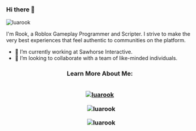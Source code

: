 ### Hi there 👋

<p align="left"> <img src="https://komarev.com/ghpvc/?username=luarook&label=Profile%20views&color=0e75b6&style=flat" alt="luarook" /> </p>

<p align="left">I'm Rook, a Roblox Gameplay Programmer and Scripter. I strive to make the very best experiences that feel authentic to communities on the platform.</p>

- 🔭 I’m currently working at Sawhorse Interactive.
- 👯 I’m looking to collaborate with a team of like-minded individuals.

<h3 align="center">Learn More About Me:</h>
<br></br>

<p align="center">
  <a href="https://github.com/ryo-ma/github-profile-trophy"><img src="https://github-profile-trophy.vercel.app/?username=luarook" alt="luarook" /></a>
  
  &nbsp;
  <img align="center" src="https://github-readme-streak-stats.herokuapp.com/?user=luarook&" alt="luarook" />
  
  &nbsp;
  <img align="center" src="https://github-readme-stats.vercel.app/api?username=luarook&show_icons=true&locale=en" alt="luarook" />
</p>
